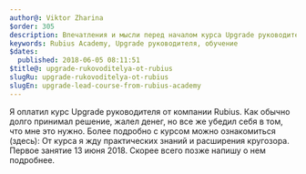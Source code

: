 ```yaml
---
author@: Viktor Zharina
$order: 305
description: Впечатления и мысли перед началом курса Upgrade руководителя
keywords: Rubius Academy, Upgrade руководителя, обучение
$dates:
  published: 2018-06-05 08:11:51
$title@: upgrade-rukovoditelya-ot-rubius
slugRu: upgrade-rukovoditelya-ot-rubius
slugEn: upgrade-lead-course-from-rubius-academy
---
```

Я оплатил курс Upgrade руководителя от компании Rubius. Как обычно долго принимал решение, жалел денег,
но все же убедил себя в том, что мне это нужно.
Более подробно с курсом можно ознакомиться (здесь):
От курса я жду практических знаний и расширения кругозора. Первое занятие 13 июня 2018. Скорее всего позже напишу о нем подробнее.
